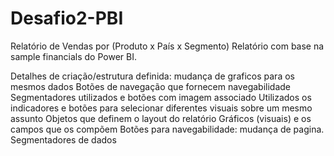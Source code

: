 # Desafio2-PBI
Relatório de Vendas por (Produto x País x Segmento)
Relatório com base na sample financials do Power BI. 

Detalhes de criação/estrutura definida: mudança de graficos para os mesmos dados
Botões de navegação que fornecem navegabilidade 
Segmentadores utilizados e botões com imagem associado 
Utilizados os indicadores e botões para selecionar diferentes visuais sobre um mesmo assunto 
Objetos que definem o layout do relatório 
Gráficos (visuais) e os campos que os compõem 
Botões para navegabilidade: mudança de pagina. 
Segmentadores de dados 
